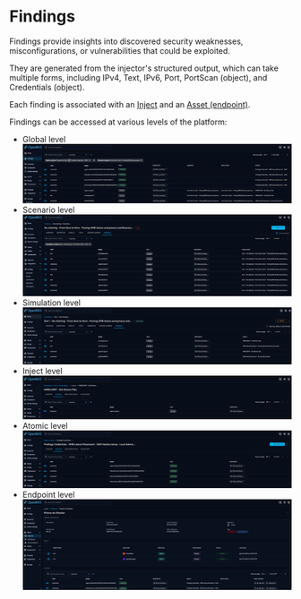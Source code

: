 # Findings

Findings provide insights into discovered security weaknesses, misconfigurations, or vulnerabilities that could be exploited.

They are generated from the injector's structured output, which can take multiple forms, including IPv4, Text, IPv6, Port, PortScan (object), and Credentials (object).

Each finding is associated with an [Inject](injects.md) and an [Asset (endpoint)](assets.md). 

Findings can be accessed at various levels of the platform:

- Global level 
  ![Global](assets/findings-global-view.png)
- Scenario level  
  ![Scenario](assets/findings-scenarios-view.png)
- Simulation level  
  ![Simulation](assets/findings-simulation-view.png)   
- Inject level   
  ![Inject](assets/findings-inject-view.png) 
- Atomic level
  ![Atomic](assets/findings-atomic-view.png) 
- Endpoint level   
  ![Endpoint](assets/findings-endpoint-view.png) 


